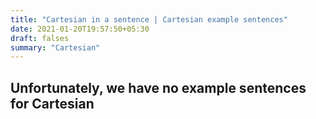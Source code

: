```yaml
---
title: "Cartesian in a sentence | Cartesian example sentences"
date: 2021-01-20T19:57:50+05:30
draft: falses
summary: "Cartesian"
---
```

## Unfortunately, we have no example sentences for Cartesian                 
